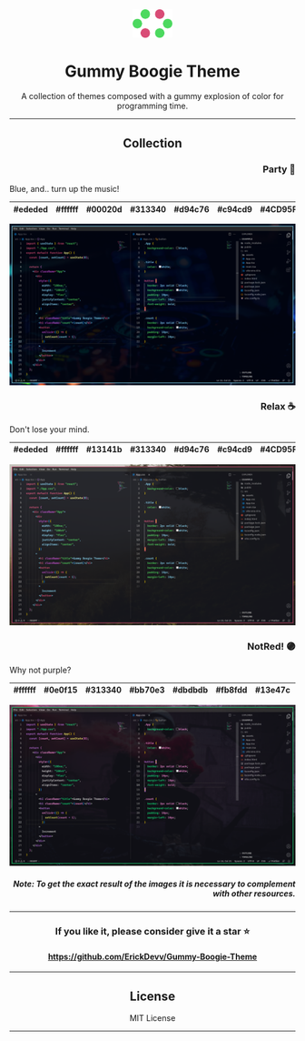 <div align="center">
  <img src="img/icon.png" width="70px" alt="Descripción de la imagen">
  <h1>Gummy Boogie Theme</h1>
  <p>A collection of themes composed with a gummy explosion of color for programming time.</p>
</div>

---

<div align="center">
    <h2>Collection</h2>
</di>

<h3 align="right"><b>Party</b> 🎉</h3>

<p align="left" >Blue, and.. turn up the music!</p>

| #ededed | #ffffff | #00020d | #313340 | #d94c76 | #c94cd9 | #4CD95F | #89DDFF | #fffd8e |
| ------- | ------- | ------- | ------- | ------- | ------- | ------- | ------- | ------- |

<img src="img/Party.png" alt="Descripción de la imagen">

<h3 align="right"><b>Relax ☕</b> </h3>
<p align="left" >Don't lose your mind.</p>

| #ededed | #ffffff | #13141b | #313340 | #d94c76 | #c94cd9 | #4CD95F | #89DDFF | #fffd8e |
| ------- | ------- | ------- | ------- | ------- | ------- | ------- | ------- | ------- |

<img src="img/Relax.png" alt="Descripción de la imagen">
<h3 align="right"><b>NotRed! 🟣</b> </h3>
<p align="left" >Why not purple?</p>

| #ffffff | #0e0f15 | #313340 | #bb70e3 | #dbdbdb | #fb8fdd | #13e47c | #f4f268 | #11eb7e |
| ------- | ------- | ------- | ------- | ------- | ------- | ------- | ------- | ------- |

<img src="img/NotRed!.png" alt="Descripción de la imagen">

<h5 align="right"><b>
Note: To get the exact result of the images it is necessary to complement with other resources.</b></h5>

---

<h3 align="center">If you like it, please consider give it a star ⭐</h3>

<h4 align="center">
  <a href="URL del enlace">https://github.com/ErickDevv/Gummy-Boogie-Theme</a>
</h4>

---

<div align="center">
  <h2>License</h2>
  <p>MIT License</p>
</div>

---
